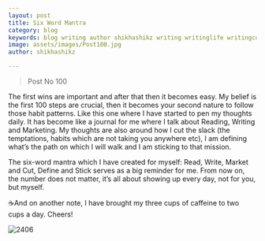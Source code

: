 ```yaml
---
layout: post
title: Six Word Mantra
category: blog
keywords: blog writing author shikhashikz writing writinglife writingcommunity dailyblogpost dailyblogpostchallenge happiness suffering life experiences 
image: assets/images/Post100.jpg
author: shikhashikz

---
```

>Post No 100
>

The first wins are important and after that then it becomes easy. My belief is the first 100 steps are crucial, then it becomes your second nature to follow those habit patterns. Like this one where I have started to pen my thoughts daily. It has become like a journal for me where I talk about Reading, Writing and Marketing. My thoughts are also around how I cut the slack (the temptations, habits which are not taking you anywhere etc), I am defining what’s the path on which I will walk and I am sticking to that mission. 

The six-word mantra which I have created for myself: Read, Write, Market and Cut, Define and Stick serves as a big reminder for me. From now on, the number does not matter, it’s all about showing up every day, not for you, but myself.

☕And on another note, I have brought my three cups of caffeine to two cups a day. Cheers!

![2406](https://user-images.githubusercontent.com/21696121/125183240-89054c00-e232-11eb-806e-b6d7440b314c.jpg)

